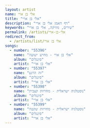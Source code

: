 ```yaml
---
layout: artist
name: אלי בן ארי
title: "אלי בן ארי"
description: "דף האמן אלי בן ארי"
keywords: "שירים, מוזיקה, אלי בן ארי"
permalink: /artists/אלי-בן-ארי
redirect_from:
  - /artists/list/אלי בן ארי
songs:
  - number: "55396"
    name: "אלי בן ארי - מחיש ישועה"
    album: "סינגלים"
    artist: "אלי בן ארי"
  - number: "55397"
    name: "זה הרגע"
    album: "סינגלים"
    artist: "אלי בן ארי"
  - number: "55398"
    name: "נוסטלגיה ישראלית - מחרוזת קצבית"
    album: "סינגלים"
    artist: "אלי בן ארי"
  - number: "55399"
    name: "נוסטלגיה ישראלית - מחרוזת שקטה"
    album: "סינגלים"
    artist: "אלי בן ארי"
---
```


